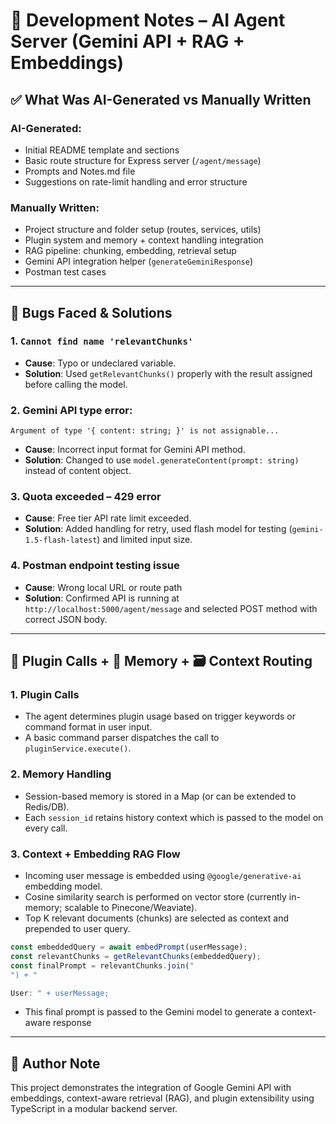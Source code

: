 
# 📝 Development Notes – AI Agent Server (Gemini API + RAG + Embeddings)

## ✅ What Was AI-Generated vs Manually Written

### AI-Generated:
- Initial README template and sections
- Basic route structure for Express server (`/agent/message`)
- Prompts and Notes.md file
- Suggestions on rate-limit handling and error structure


### Manually Written:
- Project structure and folder setup (routes, services, utils)
- Plugin system and memory + context handling integration
- RAG pipeline: chunking, embedding, retrieval setup
- Gemini API integration helper (`generateGeminiResponse`)
- Postman test cases

---

## 🐞 Bugs Faced & Solutions

### 1. `Cannot find name 'relevantChunks'`
- **Cause**: Typo or undeclared variable.
- **Solution**: Used `getRelevantChunks()` properly with the result assigned before calling the model.

### 2. Gemini API type error: 
```
Argument of type '{ content: string; }' is not assignable...
```
- **Cause**: Incorrect input format for Gemini API method.
- **Solution**: Changed to use `model.generateContent(prompt: string)` instead of content object.

### 3. Quota exceeded – 429 error
- **Cause**: Free tier API rate limit exceeded.
- **Solution**: Added handling for retry, used flash model for testing (`gemini-1.5-flash-latest`) and limited input size.

### 4. Postman endpoint testing issue
- **Cause**: Wrong local URL or route path
- **Solution**: Confirmed API is running at `http://localhost:5000/agent/message` and selected POST method with correct JSON body.

---

## 🔌 Plugin Calls + 🧠 Memory + 🗃 Context Routing

### 1. **Plugin Calls**
- The agent determines plugin usage based on trigger keywords or command format in user input.
- A basic command parser dispatches the call to `pluginService.execute()`.

### 2. **Memory Handling**
- Session-based memory is stored in a Map (or can be extended to Redis/DB).
- Each `session_id` retains history context which is passed to the model on every call.

### 3. **Context + Embedding RAG Flow**
- Incoming user message is embedded using `@google/generative-ai` embedding model.
- Cosine similarity search is performed on vector store (currently in-memory; scalable to Pinecone/Weaviate).
- Top K relevant documents (chunks) are selected as context and prepended to user query.

```ts
const embeddedQuery = await embedPrompt(userMessage);
const relevantChunks = getRelevantChunks(embeddedQuery); 
const finalPrompt = relevantChunks.join("
") + "

User: " + userMessage;
```

- This final prompt is passed to the Gemini model to generate a context-aware response

---

## 🙌 Author Note
This project demonstrates the integration of Google Gemini API with embeddings, context-aware retrieval (RAG), and plugin extensibility using TypeScript in a modular backend server.
